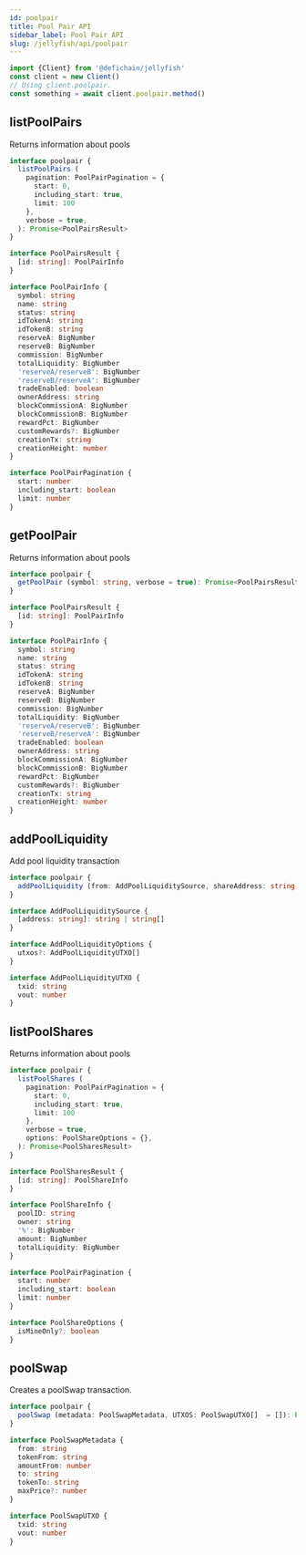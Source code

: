 ```yaml
---
id: poolpair
title: Pool Pair API
sidebar_label: Pool Pair API
slug: /jellyfish/api/poolpair
---
```


```js
import {Client} from '@defichain/jellyfish'
const client = new Client()
// Using client.poolpair.
const something = await client.poolpair.method()
```

## listPoolPairs

Returns information about pools

```ts title="client.poolpair.listPoolPairs()"
interface poolpair {
  listPoolPairs (
    pagination: PoolPairPagination = {
      start: 0,
      including_start: true,
      limit: 100
    },
    verbose = true,
  ): Promise<PoolPairsResult>
}

interface PoolPairsResult {
  [id: string]: PoolPairInfo
}

interface PoolPairInfo {
  symbol: string
  name: string
  status: string
  idTokenA: string
  idTokenB: string
  reserveA: BigNumber
  reserveB: BigNumber
  commission: BigNumber
  totalLiquidity: BigNumber
  'reserveA/reserveB': BigNumber
  'reserveB/reserveA': BigNumber
  tradeEnabled: boolean
  ownerAddress: string
  blockCommissionA: BigNumber
  blockCommissionB: BigNumber
  rewardPct: BigNumber
  customRewards?: BigNumber
  creationTx: string
  creationHeight: number
}

interface PoolPairPagination {
  start: number
  including_start: boolean
  limit: number
}
```

## getPoolPair

Returns information about pools

```ts title="client.poolpair.getPoolPair()"
interface poolpair {
  getPoolPair (symbol: string, verbose = true): Promise<PoolPairsResult>
}

interface PoolPairsResult {
  [id: string]: PoolPairInfo
}

interface PoolPairInfo {
  symbol: string
  name: string
  status: string
  idTokenA: string
  idTokenB: string
  reserveA: BigNumber
  reserveB: BigNumber
  commission: BigNumber
  totalLiquidity: BigNumber
  'reserveA/reserveB': BigNumber
  'reserveB/reserveA': BigNumber
  tradeEnabled: boolean
  ownerAddress: string
  blockCommissionA: BigNumber
  blockCommissionB: BigNumber
  rewardPct: BigNumber
  customRewards?: BigNumber
  creationTx: string
  creationHeight: number
}
```


## addPoolLiquidity

Add pool liquidity transaction

```ts title="client.poolpair.addPoolLiquidity()"
interface poolpair {
  addPoolLiquidity (from: AddPoolLiquiditySource, shareAddress: string, options: AddPoolLiquidityOptions = {}): Promise<string>
}

interface AddPoolLiquiditySource {
  [address: string]: string | string[]
}

interface AddPoolLiquidityOptions {
  utxos?: AddPoolLiquidityUTXO[]
}

interface AddPoolLiquidityUTXO {
  txid: string
  vout: number
}
```

## listPoolShares

Returns information about pools

```ts title="client.poolpair.listPoolShares()"
interface poolpair {
  listPoolShares (
    pagination: PoolPairPagination = {
      start: 0,
      including_start: true,
      limit: 100
    },
    verbose = true,
    options: PoolShareOptions = {},
  ): Promise<PoolSharesResult>
}

interface PoolSharesResult {
  [id: string]: PoolShareInfo
}

interface PoolShareInfo {
  poolID: string
  owner: string
  '%': BigNumber
  amount: BigNumber
  totalLiquidity: BigNumber
}

interface PoolPairPagination {
  start: number
  including_start: boolean
  limit: number
}

interface PoolShareOptions {
  isMineOnly?: boolean
}
```

## poolSwap 
Creates a poolSwap transaction.

```ts title="client.poolpair.poolSwap()"
interface poolpair {
  poolSwap (metadata: PoolSwapMetadata, UTXOS: PoolSwapUTXO[]  = []): Promise<string>
}

interface PoolSwapMetadata {
  from: string
  tokenFrom: string
  amountFrom: number
  to: string
  tokenTo: string
  maxPrice?: number
}

interface PoolSwapUTXO {
  txid: string
  vout: number
}
```

